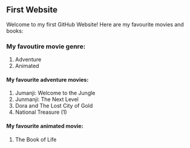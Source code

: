 ## First Website
 
 Welcome to my first GitHub Website! Here are my favourite movies and books:
 
 ### My favoutire movie genre:
 1. Adventure
 2. Animated
 
#### My favourite adventure movies:
 1. Jumanji: Welcome to the Jungle
 2. Junmanji: The Next Level
 3. Dora and The Lost City of Gold
 4. National Treasure (1)

#### My favourite animated movie:
1. The Book of Life
